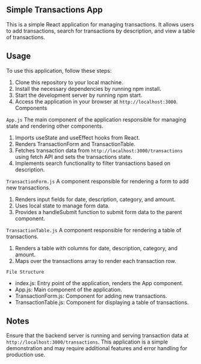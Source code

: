 
## Simple Transactions App
This is a simple React application for managing transactions. It allows users to add transactions, search for transactions by description, and view a table of transactions.

## Usage
To use this application, follow these steps:

1. Clone this repository to your local machine.
2. Install the necessary dependencies by running npm install.
3. Start the development server by running npm start.
4. Access the application in your browser at `http://localhost:3000`.
Components

`App.js`
The main component of the application responsible for managing state and rendering other components.

1. Imports useState and useEffect hooks from React.
2. Renders TransactionForm and TransactionTable.
3. Fetches transaction data from `http://localhost:3000/transactions` using fetch API and sets the transactions state.
4. Implements search functionality to filter transactions based on description.

`TransactionForm.js`
A component responsible for rendering a form to add new transactions.

1. Renders input fields for date, description, category, and amount.
2. Uses local state to manage form data.
3. Provides a handleSubmit function to submit form data to the parent component.

 `TransactionTable.js`
A component responsible for rendering a table of transactions.

1. Renders a table with columns for date, description, category, and amount.
2. Maps over the transactions array to render each transaction row.

`File Structure`
- index.js: Entry point of the application, renders the App component.
- App.js: Main component of the application.
- TransactionForm.js: Component for adding new transactions.
- TransactionTable.js: Component for displaying a table of transactions.

## Notes
Ensure that the backend server is running and serving transaction data at `http://localhost:3000/transactions`.
This application is a simple demonstration and may require additional features and error handling for production use.